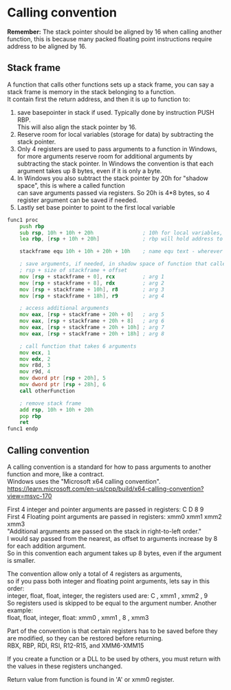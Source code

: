 # Calling convention
**Remember:** The stack pointer should be aligned by 16 when calling another function, this is because many packed floating point instructions require address to be aligned by 16.

## Stack frame
A function that calls other functions sets up a stack frame, you can say a stack frame is memory in the stack belonging to a function.<br> 
It contain first the return address, and then it is up to function to:
1. save basepointer in stack if used. Typically done by instruction PUSH RBP. <br>
   This will also align the stack pointer by 16.
3. Reserve room for local variables (storage for data) by subtracting the stack pointer. <br>
4. Only 4 registers are used to pass arguments to a function in Windows, for more arguments reserve room for additional arguments by subtracting the stack pointer.
	In Windows the convention is that each argument takes up 8 bytes, even if it is only a byte. <br>	
6. In Windows you also subtract the stack pointer by 20h for "shadow space", this is where a called function <br>
  can save arguments passed via registers. So 20h is 4*8 bytes, so 4 register argument can be saved if needed. <br>
7. Lastly set base pointer to point to the first local variable

```asm
func1 proc
	push rbp
	sub rsp, 10h + 10h + 20h				; 10h for local variables, 10h for arguments, 20h for shadow space
	lea rbp, [rsp + 10h + 20h]				; rbp will hold address to local variables

	stackframe equ 10h + 10h + 20h + 10h	; name equ text - wherever you use the name, the text is inserted

	; save arguments, if needed, in shadow space of function that called this function
	; rsp + size of stackframe + offset
	mov [rsp + stackframe + 0], rcx			; arg 1
	mov [rsp + stackframe + 8], rdx			; arg 2
	mov [rsp + stackframe + 10h], r8		; arg 3
	mov [rsp + stackframe + 18h], r9		; arg 4

	; access additional arguments
	mov eax, [rsp + stackframe + 20h + 0]	; arg 5
	mov eax, [rsp + stackframe + 20h + 8]	; arg 6
	mov eax, [rsp + stackframe + 20h + 10h]	; arg 7
	mov eax, [rsp + stackframe + 20h + 18h]	; arg 8

	; call function that takes 6 arguments
	mov ecx, 1
	mov edx, 2
	mov r8d, 3
	mov r9d, 4
	mov dword ptr [rsp + 20h], 5
	mov dword ptr [rsp + 28h], 6
	call otherFunction

	; remove stack frame
	add rsp, 10h + 10h + 20h
	pop rbp
	ret
func1 endp
```

## Calling convention
A calling convention is a standard for how to pass arguments to another function and more, like a contract. <br>
Windows uses the "Microsoft x64 calling convention". <br>
https://learn.microsoft.com/en-us/cpp/build/x64-calling-convention?view=msvc-170

First 4 integer and pointer arguments are passed in registers: C D 8 9 <br>
First 4 Floating point arguments are passed in registers: xmm0 xmm1 xmm2 xmm3 <br>
"Additional arguments are passed on the stack in right-to-left order."<br>
I would say passed from the nearest, as offset to arguments increase by 8 for each addition argument. <br>
So in this convention each argument takes up 8 bytes, even if the argument is smaller.

The convention allow only a total of 4 registers as arguments, <br>
so if you pass both integer and floating point arguments, lets say in this order: <br>
integer, float, float, integer, the registers used are: C , xmm1 , xmm2 , 9 <br>
So registers used is skipped to be equal to the argument number. Another example: <br>
float, float, integer, float: xmm0 , xmm1 , 8 , xmm3

Part of the convention is that certain registers has to be saved before they are modified, so they can be restored before returning. <br>
RBX, RBP, RDI, RSI, R12-R15, and XMM6-XMM15

If you create a function or a DLL to be used by others, you must return with the values in these registers unchanged.

Return value from function is found in 'A' or xmm0 register.
